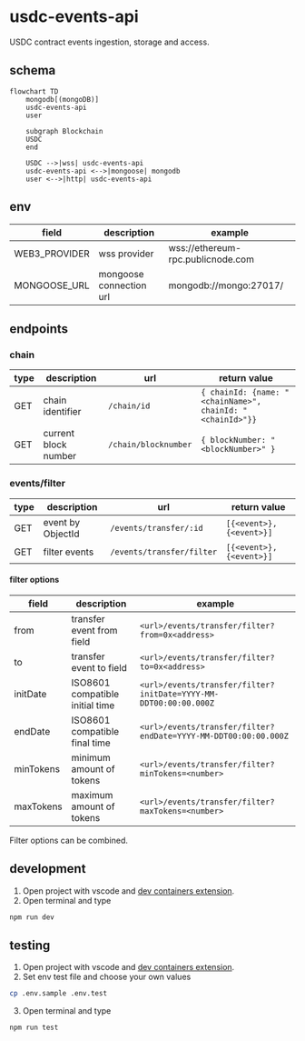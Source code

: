 # usdc-events-api

USDC contract events ingestion, storage and access.

## schema

```mermaid
flowchart TD
    mongodb[(mongoDB)]
    usdc-events-api
    user

    subgraph Blockchain
    USDC
    end

    USDC -->|wss| usdc-events-api
    usdc-events-api <-->|mongoose| mongodb
    user <-->|http| usdc-events-api
```

## env

| field | description | example |
|---|---|---|
| WEB3_PROVIDER | wss provider | wss://ethereum-rpc.publicnode.com |
| MONGOOSE_URL | mongoose connection url | mongodb://mongo:27017/<db> |

## endpoints

### chain

| type | description | url | return value |
|---|---|---|---|
| GET | chain identifier | `/chain/id` | `{ chainId: {name: "<chainName>", chainId: "<chainId>"}}` | |
| GET | current block number | `/chain/blocknumber` | `{ blockNumber: "<blockNumber>" } ` |

### events/filter

| type | description | url | return value |
|---|---|---|---|
| GET | event by ObjectId | `/events/transfer/:id` | `[{<event>},{<event>}]` |
| GET | filter events | `/events/transfer/filter` | `[{<event>},{<event>}]` |

#### filter options

| field | description | example |
|---|---|---|
| from | transfer event from field | `<url>/events/transfer/filter?from=0x<address>` |
| to | transfer event to field | `<url>/events/transfer/filter?to=0x<address>` |
| initDate | ISO8601 compatible initial time | `<url>/events/transfer/filter?initDate=YYYY-MM-DDT00:00:00.000Z` |
| endDate | ISO8601 compatible final time | `<url>/events/transfer/filter?endDate=YYYY-MM-DDT00:00:00.000Z` |
| minTokens | minimum amount of tokens | `<url>/events/transfer/filter?minTokens=<number>` |
| maxTokens | maximum amount of tokens | `<url>/events/transfer/filter?maxTokens=<number>` |

Filter options can be combined.

## development

1. Open project with vscode and [dev containers extension](https://marketplace.visualstudio.com/items?itemName=ms-vscode-remote.remote-containers).
2. Open terminal and type

```bash
npm run dev
```

## testing

1. Open project with vscode and [dev containers extension](https://marketplace.visualstudio.com/items?itemName=ms-vscode-remote.remote-containers).
2. Set env test file and choose your own values

```bash
cp .env.sample .env.test
```

3. Open terminal and type

```bash
npm run test
```
